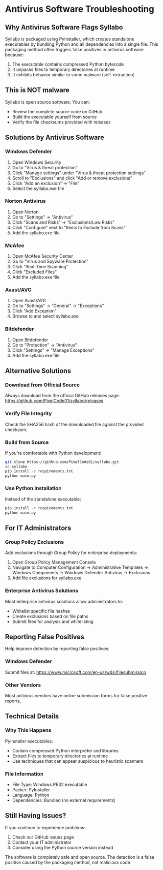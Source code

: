 # Antivirus Software Troubleshooting

## Why Antivirus Software Flags Syllabo

Syllabo is packaged using PyInstaller, which creates standalone executables by bundling Python and all dependencies into a single file. This packaging method often triggers false positives in antivirus software because:

1. The executable contains compressed Python bytecode
2. It unpacks files to temporary directories at runtime
3. It exhibits behavior similar to some malware (self-extraction)

## This is NOT malware

Syllabo is open source software. You can:
- Review the complete source code on GitHub
- Build the executable yourself from source
- Verify the file checksums provided with releases

## Solutions by Antivirus Software

### Windows Defender
1. Open Windows Security
2. Go to "Virus & threat protection"
3. Click "Manage settings" under "Virus & threat protection settings"
4. Scroll to "Exclusions" and click "Add or remove exclusions"
5. Click "Add an exclusion" → "File"
6. Select the syllabo.exe file

### Norton Antivirus
1. Open Norton
2. Go to "Settings" → "Antivirus"
3. Click "Scans and Risks" → "Exclusions/Low Risks"
4. Click "Configure" next to "Items to Exclude from Scans"
5. Add the syllabo.exe file

### McAfee
1. Open McAfee Security Center
2. Go to "Virus and Spyware Protection"
3. Click "Real-Time Scanning"
4. Click "Excluded Files"
5. Add the syllabo.exe file

### Avast/AVG
1. Open Avast/AVG
2. Go to "Settings" → "General" → "Exceptions"
3. Click "Add Exception"
4. Browse to and select syllabo.exe

### Bitdefender
1. Open Bitdefender
2. Go to "Protection" → "Antivirus"
3. Click "Settings" → "Manage Exceptions"
4. Add the syllabo.exe file

## Alternative Solutions

### Download from Official Source
Always download from the official GitHub releases page:
https://github.com/PixelCode01/syllabo/releases

### Verify File Integrity
Check the SHA256 hash of the downloaded file against the provided checksum.

### Build from Source
If you're comfortable with Python development:
```bash
git clone https://github.com/PixelCode01/syllabo.git
cd syllabo
pip install -r requirements.txt
python main.py
```

### Use Python Installation
Instead of the standalone executable:
```bash
pip install -r requirements.txt
python main.py
```

## For IT Administrators

### Group Policy Exclusions
Add exclusions through Group Policy for enterprise deployments:
1. Open Group Policy Management Console
2. Navigate to Computer Configuration → Administrative Templates → Windows Components → Windows Defender Antivirus → Exclusions
3. Add file exclusions for syllabo.exe

### Enterprise Antivirus Solutions
Most enterprise antivirus solutions allow administrators to:
- Whitelist specific file hashes
- Create exclusions based on file paths
- Submit files for analysis and whitelisting

## Reporting False Positives

Help improve detection by reporting false positives:

### Windows Defender
Submit files at: https://www.microsoft.com/en-us/wdsi/filesubmission

### Other Vendors
Most antivirus vendors have online submission forms for false positive reports.

## Technical Details

### Why This Happens
PyInstaller executables:
- Contain compressed Python interpreter and libraries
- Extract files to temporary directories at runtime
- Use techniques that can appear suspicious to heuristic scanners

### File Information
- File Type: Windows PE32 executable
- Packer: PyInstaller
- Language: Python
- Dependencies: Bundled (no external requirements)

## Still Having Issues?

If you continue to experience problems:
1. Check our GitHub issues page
2. Contact your IT administrator
3. Consider using the Python source version instead

The software is completely safe and open source. The detection is a false positive caused by the packaging method, not malicious code.
